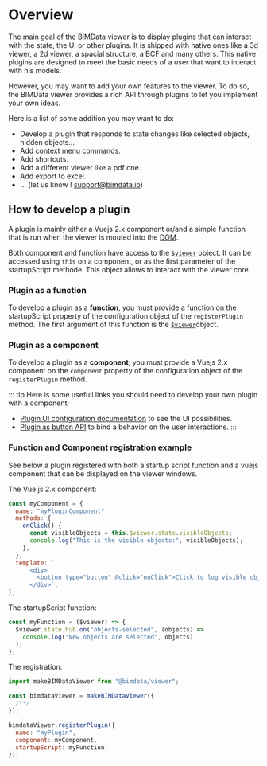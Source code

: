 # Overview

The main goal of the BIMData viewer is to display plugins that can interact with the state, the UI or other plugins. It is shipped with native ones like a 3d viewer, a 2d viewer, a spacial structure, a BCF and many others. This native plugins are designed to meet the basic needs of a user that want to interact with his models.

However, you may want to add your own features to the viewer. To do so, the BIMData viewer provides a rich API through plugins to let you implement your own ideas.

Here is a list of some addition you may want to do:

- Develop a plugin that responds to state changes like selected objects, hidden objects...
- Add context menu commands.
- Add shortcuts.
- Add a different viewer like a pdf one.
- Add export to excel.
- ... (let us know ! [support@bimdata.io](mailto:support@bimdata.io))

## How to develop a plugin

A plugin is mainly either a Vuejs 2.x component or/and a simple function that is run when the viewer is mouted into the [DOM](https://developer.mozilla.org/en-US/docs/Web/API/Document_Object_Model).

Both component and function have access to the [`$viewer`](/viewer/plugins/$viewer.html) object. It can be accessed using `this` on a component, or as the first parameter of the startupScript methode. This object allows to interact with the viewer core.

### Plugin as a function

To develop a plugin as a **function**, you must provide a function on the startupScript property of the configuration object of the `registerPlugin` method. The first argument of this function is the [`$viewer`](/viewer/plugins/$viewer.html)object.

### Plugin as a component

To develop a plugin as a **component**, you must provide a Vuejs 2.x component on the `component` property of the configuration object of the `registerPlugin` method.

::: tip
Here is some usefull links you should need to develop your own plugin with a component:
- [Plugin UI configuration documentation](/viewer/customize_the_ui.html#plugin) to see the UI possibilities.
- [Plugin as button API](/viewer/plugins/plugin_as_button.html) to bind a behavior on the user interactions.
:::

### Function and Component registration example

See below a plugin registered with both a startup script function and a vuejs component that can be displayed on the viewer windows.

The Vue.js 2.x component:

```javascript
const myComponent = {
  name: "myPluginComponent",
  methods: {
    onClick() {
      const visibleObjects = this.$viewer.state.visibleObjects;
      console.log("This is the visible objects:", visibleObjects);
    },
  },
  template: `
      <div>
        <button type="button" @click="onClick">Click to log visible objects.</button>
      </div>`,
};
```

The startupScript function:

```javascript
const myFunction = ($viewer) => {
  $viewer.state.hub.on("objects-selected", (objects) =>
    console.log("New objects are selected", objects)
  );
};
```

The registration:

```javascript
import makeBIMDataViewer from "@bimdata/viewer";

const bimdataViewer = makeBIMDataViewer({
  /**/
});

bimdataViewer.registerPlugin({
  name: "myPlugin",
  component: myComponent,
  startupScript: myFunction,
});
```
